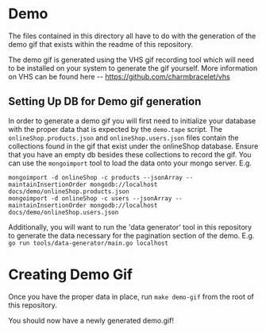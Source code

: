 # Demo

The files contained in this directory all have to do with the generation of the demo
gif that exists within the readme of this repository.

The demo gif is generated using the VHS gif recording tool which will need to be installed on your
system to generate the gif yourself. More information on VHS can be found here -- https://github.com/charmbracelet/vhs

## Setting Up DB for Demo gif generation

In order to generate a demo gif you will first need to initialize your database with the proper data that is
expected by the `demo.tape` script. The `onlineShop.products.json` and `onlineShop.users.json` files
contain the collections found in the gif that exist under the onlineShop database. Ensure that you have
an empty db besides these collections to record the gif. You can use the `mongoimport` tool to load
the data onto your mongo server. E.g.
```
mongoimport -d onlineShop -c products --jsonArray --maintainInsertionOrder mongodb://localhost docs/demo/onlineShop.products.json
mongoimport -d onlineShop -c users --jsonArray --maintainInsertionOrder mongodb://localhost docs/demo/onlineShop.users.json
```

Additionally, you will want to run the 'data generator' tool in this repository to generate the data necessary for
the pagination section of the demo. E.g. `go run tools/data-generator/main.go localhost`

# Creating Demo Gif

Once you have the proper data in place, run `make demo-gif` from the root of this repository.

You should now have a newly generated demo.gif!